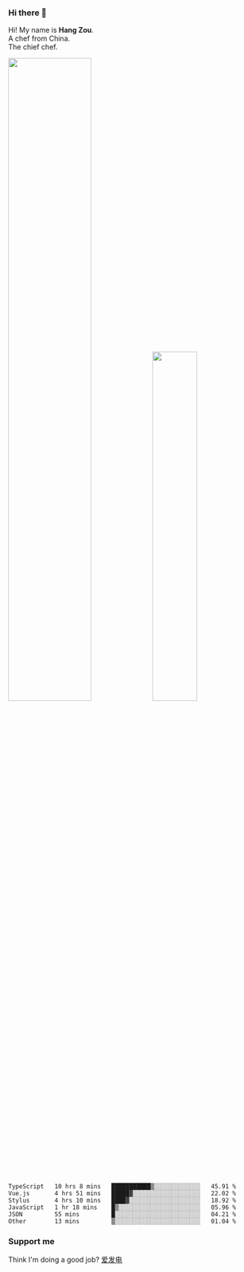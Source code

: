 ### Hi there 👋

Hi! My name is **Hang Zou**.  
A chef from China.  
The chief chef.

<img align="" width="57.5%" src="https://github-readme-stats.vercel.app/api?username=zouhangwithsweet&hide_title=true&hide_border=true&show_icons=true&include_all_commits=true&line_height=21" /><img align="" width="42.4%" src="https://github-readme-stats.vercel.app/api/top-langs/?username=zouhangwithsweet&hide_title=true&hide_border=true&layout=compact" />

<!--START_SECTION:waka-->

```text
TypeScript   10 hrs 8 mins   ███████████▒░░░░░░░░░░░░░   45.91 %
Vue.js       4 hrs 51 mins   █████▓░░░░░░░░░░░░░░░░░░░   22.02 %
Stylus       4 hrs 10 mins   ████▓░░░░░░░░░░░░░░░░░░░░   18.92 %
JavaScript   1 hr 18 mins    █▒░░░░░░░░░░░░░░░░░░░░░░░   05.96 %
JSON         55 mins         █░░░░░░░░░░░░░░░░░░░░░░░░   04.21 %
Other        13 mins         ▒░░░░░░░░░░░░░░░░░░░░░░░░   01.04 %
```

<!--END_SECTION:waka-->

### Support me

Think I'm doing a good job? [爱发电](https://afdian.net/@zouhangsweet)
